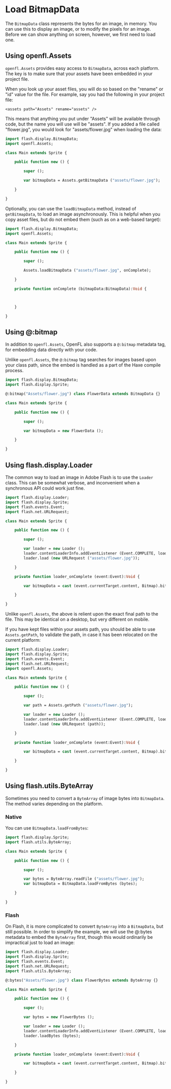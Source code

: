 # Load BitmapData

The `BitmapData` class represents the bytes for an image, in memory. You can use this to display an image, or to modify the pixels for an image. Before we can show anything on screen, however, we first need to load one.

## Using openfl.Assets

`openfl.Assets` provides easy access to `BitmapData`, across each platform. The key is to make sure that your assets have been embedded in your project file.

When you look up your asset files, you will do so based on the "rename" or "id" value for the file. For example, say you had the following in your project file:

    <assets path="Assets" rename="assets" />

This means that anything you put under "Assets" will be available through code, but the name you will use will be "assets". If you added a file called "flower.jpg", you would look for "assets/flower.jpg" when loading the data:

```haxe
import flash.display.BitmapData;
import openfl.Assets;

class Main extends Sprite {

    public function new () {

        super ();

        var bitmapData = Assets.getBitmapData ("assets/flower.jpg");

    }

}
```

Optionally, you can use the `loadBitmapData` method, instead of `getBitmapData`, to load an image asynchronously. This is helpful when you copy asset files, but do not embed them (such as on a web-based target):

```haxe
import flash.display.BitmapData;
import openfl.Assets;

class Main extends Sprite {

    public function new () {

        super ();

        Assets.loadBitmapData ("assets/flower.jpg", onComplete);

    }

    private function onComplete (bitmapData:BitmapData):Void {



    }

}
```

## Using @:bitmap

In addition to `openfl.Assets`, OpenFL also supports a `@:bitmap` metadata tag, for embedding data directly with your code.

Unlike `openfl.Assets`, the `@:bitmap` tag searches for images based upon your class path, since the embed is handled as a part of the Haxe compile process.

```haxe
import flash.display.BitmapData;
import flash.display.Sprite;

@:bitmap("Assets/flower.jpg") class FlowerData extends BitmapData {}

class Main extends Sprite {

    public function new () {

        super ();

        var bitmapData = new FlowerData ();

    }

}
```

## Using flash.display.Loader

The common way to load an image in Adobe Flash is to use the `Loader` class. This can be somewhat verbose, and inconvenient when a synchronous API could work just fine.

```haxe
import flash.display.Loader;
import flash.display.Sprite;
import flash.events.Event;
import flash.net.URLRequest;

class Main extends Sprite {

    public function new () {

        super ();

        var loader = new Loader ();
        loader.contentLoaderInfo.addEventListener (Event.COMPLETE, loader_onComplete);
        loader.load (new URLRequest ("assets/flower.jpg"));

    }

    private function loader_onComplete (event:Event):Void {

        var bitmapData = cast (event.currentTarget.content, Bitmap).bitmapdata;

    }

}
```

Unlike `openfl.Assets`, the above is relient upon the exact final path to the file. This may be identical on a desktop, but very different on mobile.

If you have kept files within your assets path, you should be able to use `Assets.getPath`, to validate the path, in case it has been relocated on the current platform:

```haxe
import flash.display.Loader;
import flash.display.Sprite;
import flash.events.Event;
import flash.net.URLRequest;
import openfl.Assets;

class Main extends Sprite {

    public function new () {

        super ();

        var path = Assets.getPath ("assets/flower.jpg");

        var loader = new Loader ();
        loader.contentLoaderInfo.addEventListener (Event.COMPLETE, loader_onComplete);
        loader.load (new URLRequest (path));

    }

    private function loader_onComplete (event:Event):Void {

        var bitmapData = cast (event.currentTarget.content, Bitmap).bitmapdata;

    }

}
```

## Using flash.utils.ByteArray

Sometimes you need to convert a `ByteArray` of image bytes into `BitmapData`. The method varies depending on the platform.

### Native

You can use `BitmapData.loadFromBytes`:

```haxe
import flash.display.Sprite;
import flash.utils.ByteArray;

class Main extends Sprite {

    public function new () {

        super ();

        var bytes = ByteArray.readFile ("assets/flower.jpg");
        var bitmapData = BitmapData.loadFromBytes (bytes);

    }

}
```

### Flash

On Flash, it is more complicated to convert `ByteArray` into a `BitmapData`, but still possible. In order to simplify the example, we will use the @:bytes metadata to embed the `ByteArray` first, though this would ordinarily be impractical just to load an image:

```haxe
import flash.display.Loader;
import flash.display.Sprite;
import flash.events.Event;
import flash.net.URLRequest;
import flash.utils.ByteArray;

@:bytes("Assets/flower.jpg") class FlowerBytes extends ByteArray {}

class Main extends Sprite {

    public function new () {

        super ();

        var bytes = new FlowerBytes ();

        var loader = new Loader ();
        loader.contentLoaderInfo.addEventListener (Event.COMPLETE, loader_onComplete);
        loader.loadBytes (bytes);

    }

    private function loader_onComplete (event:Event):Void {

        var bitmapData = cast (event.currentTarget.content, Bitmap).bitmapdata;

    }

}
```
